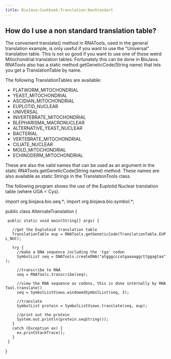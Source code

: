 ```yaml
---
title: BioJava:Cookbook:Translation:NonStandart
---
```


How do I use a non standard translation table?
----------------------------------------------

The convenient translate() method in RNATools, used in the general
translation example, is only useful if you want to use the "Universal"
translation table. This is not so good if you want to use one of those
weird Mitochondrial translation tables. Fortunately this can be done in
BioJava. RNATools also has a static method getGeneticCode(String name)
that lets you get a TranslationTable by name.

The following TranslationTables are available:

-   FLATWORM\_MITOCHONDRIAL
-   YEAST\_MITOCHONDRIAL
-   ASCIDIAN\_MITOCHONDRIAL
-   EUPLOTID\_NUCLEAR
-   UNIVERSAL
-   INVERTEBRATE\_MITOCHONDRIAL
-   BLEPHARISMA\_MACRONUCLEAR
-   ALTERNATIVE\_YEAST\_NUCLEAR
-   BACTERIAL
-   VERTEBRATE\_MITOCHONDRIAL
-   CILIATE\_NUCLEAR
-   MOLD\_MITOCHONDRIAL
-   ECHINODERM\_MITOCHONDRIAL

These are also the valid names that can be used as an argument in the
static RNATools.getGeneticCode(String name) method. These names are also
available as static Strings in the TranslationTools class.

The following program shows the use of the Euplotid Nuclear translation
table (where UGA = Cys).

<java> import org.biojava.bio.seq.\*; import org.biojava.bio.symbol.\*;

public class AlternateTranslation {

` public static void main(String[] args) {`

`   //get the Euplotoid translation table`  
`   TranslationTable eup = RNATools.getGeneticCode(TranslationTable.EUPL_NUC);`

`   try {`  
`     //make a DNA sequence including the 'tga' codon`  
`     SymbolList seq = DNATools.createDNA("atgggcccatgaaaaggcttggagtaa");`

`     //transcribe to RNA`  
`     seq = RNATools.transcribe(seq);`

`     //view the RNA sequence as codons, this is done internally by RNATool.translate()`  
`     seq = SymbolListViews.windowedSymbolList(seq, 3);`

`     //translate`  
`     SymbolList protein = SymbolListViews.translate(seq, eup);`

`     //print out the protein`  
`     System.out.println(protein.seqString());`  
`   }`  
`   catch (Exception ex) {`  
`     ex.printStackTrace();`  
`   }`  
` }`

} </java>
